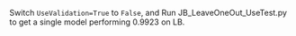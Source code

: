 Switch `UseValidation=True` to `False`, and Run JB_LeaveOneOut_UseTest.py to get a single model performing 0.9923 on LB. 

